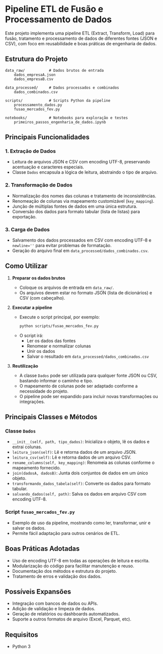# Pipeline ETL de Fusão e Processamento de Dados

Este projeto implementa uma pipeline ETL (Extract, Transform, Load) para fusão, tratamento e processamento de dados de diferentes fontes (JSON e CSV), com foco em reusabilidade e boas práticas de engenharia de dados.

## Estrutura do Projeto

```
data_raw/           # Dados brutos de entrada
    dados_empresaA.json
    dados_empresaB.csv

data_processed/     # Dados processados e combinados
    dados_combinados.csv

scripts/            # Scripts Python da pipeline
    processamento_dados.py
    fusao_mercados_fev.py

notebooks/          # Notebooks para exploração e testes
    primeiros_passos_engenharia_de_dados.ipynb
```

## Principais Funcionalidades

### 1. Extração de Dados
- Leitura de arquivos JSON e CSV com encoding UTF-8, preservando acentuação e caracteres especiais.
- Classe `Dados` encapsula a lógica de leitura, abstraindo o tipo de arquivo.

### 2. Transformação de Dados
- Normalização dos nomes das colunas e tratamento de inconsistências.
- Renomeação de colunas via mapeamento customizável (`key_mapping`).
- Junção de múltiplas fontes de dados em uma única estrutura.
- Conversão dos dados para formato tabular (lista de listas) para exportação.

### 3. Carga de Dados
- Salvamento dos dados processados em CSV com encoding UTF-8 e `newline=''` para evitar problemas de formatação.
- Geração do arquivo final em `data_processed/dados_combinados.csv`.

## Como Utilizar

1. **Preparar os dados brutos**
   - Coloque os arquivos de entrada em `data_raw/`.
   - Os arquivos devem estar no formato JSON (lista de dicionários) e CSV (com cabeçalho).

2. **Executar a pipeline**
   - Execute o script principal, por exemplo:
     ```bash
     python scripts/fusao_mercados_fev.py
     ```
   - O script irá:
     - Ler os dados das fontes
     - Renomear e normalizar colunas
     - Unir os dados
     - Salvar o resultado em `data_processed/dados_combinados.csv`

3. **Reutilização**
   - A classe `Dados` pode ser utilizada para qualquer fonte JSON ou CSV, bastando informar o caminho e tipo.
   - O mapeamento de colunas pode ser adaptado conforme a necessidade do projeto.
   - O pipeline pode ser expandido para incluir novas transformações ou integrações.

## Principais Classes e Métodos

### Classe `Dados`
- `__init__(self, path, tipo_dados)`: Inicializa o objeto, lê os dados e extrai colunas.
- `leitura_json(self)`: Lê e retorna dados de um arquivo JSON.
- `leitura_csv(self)`: Lê e retorna dados de um arquivo CSV.
- `rename_columns(self, key_mapping)`: Renomeia as colunas conforme o mapeamento fornecido.
- `join(dadosA, dadosB)`: Junta dois conjuntos de dados em um único objeto.
- `transformando_dados_tabela(self)`: Converte os dados para formato tabular.
- `salvando_dados(self, path)`: Salva os dados em arquivo CSV com encoding UTF-8.

### Script `fusao_mercados_fev.py`
- Exemplo de uso da pipeline, mostrando como ler, transformar, unir e salvar os dados.
- Permite fácil adaptação para outros cenários de ETL.

## Boas Práticas Adotadas
- Uso de encoding UTF-8 em todas as operações de leitura e escrita.
- Modularização do código para facilitar manutenção e reuso.
- Documentação dos métodos e estrutura do projeto.
- Tratamento de erros e validação dos dados.

## Possíveis Expansões
- Integração com bancos de dados ou APIs.
- Adição de validação e limpeza de dados.
- Geração de relatórios ou dashboards automatizados.
- Suporte a outros formatos de arquivo (Excel, Parquet, etc).

## Requisitos
- Python 3